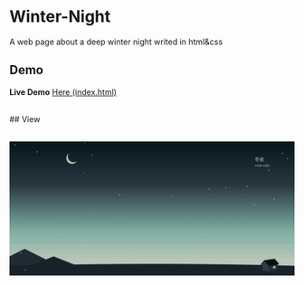 # Winter-Night
 A web page about a deep winter night writed in html&css


## Demo

**Live Demo** [Here (index.html)](https://github.com/ThorinChen/Winter-Night/blob/main/index.html)

<br/>
## View

&emsp;&emsp;&emsp;&emsp;&emsp;&emsp;&emsp;&emsp;&emsp;&emsp;&emsp;&emsp;&emsp;&emsp;![site](demo.gif)